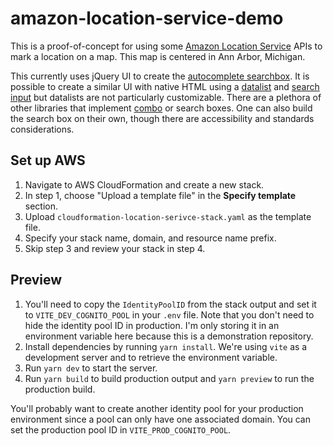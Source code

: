# amazon-location-service-demo

This is a proof-of-concept for using some [Amazon Location Service](https://aws.amazon.com/location/) APIs to mark a location on a map. This map is centered in Ann Arbor, Michigan.

This currently uses jQuery UI to create the [autocomplete searchbox](https://jqueryui.com/autocomplete/). It is possible to create a similar UI with native HTML using a [datalist](https://developer.mozilla.org/en-US/docs/Web/HTML/Element/datalist) and [search input](https://developer.mozilla.org/en-US/docs/Web/HTML/Element/input/search) but datalists are not particularly customizable. There are a plethora of other libraries that implement [combo]((https://en.wikipedia.org/wiki/Combo_box)) or search boxes. One can also build the search box on their own, though there are accessibility and standards considerations.

## Set up AWS

1. Navigate to AWS CloudFormation and create a new stack.
2. In step 1, choose "Upload a template file" in the **Specify template** section.
3. Upload `cloudformation-location-serivce-stack.yaml` as the template file.
4. Specify your stack name, domain, and resource name prefix.
5. Skip step 3 and review your stack in step 4.

## Preview

1. You'll need to copy the `IdentityPoolID` from the stack output and set it to `VITE_DEV_COGNITO_POOL` in your `.env` file. Note that you don't need to hide the identity pool ID in production. I'm only storing it in an environment variable here because this is a demonstration repository.
2. Install dependencies by running `yarn install`. We're using `vite` as a development server and to retrieve the environment variable.
3. Run `yarn dev` to start the server.
4. Run `yarn build` to build production output and `yarn preview` to run the production build.

You'll probably want to create another identity pool for your production environment since a pool can only have one associated domain. You can set the production pool ID in `VITE_PROD_COGNITO_POOL`.
